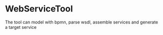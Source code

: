 WebServiceTool
==============

The tool can model with bpmn, parse wsdl, assemble services and generate a target service
